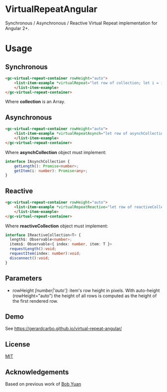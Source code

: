 # VirtualRepeatAngular

Synchronous / Asynchronous / Reactive Virtual Repeat implementation for Angular 2+.

# Usage

## Synchronous

``` html
<gc-virtual-repeat-container rowHeight="auto">
    <list-item-example *virtualRepeat="let row of collection; let i = index" [item]="row" [index]="i">
    </list-item-example>
</gc-virtual-repeat-container>
```

Where **collection** is an Array.

## Asynchronous

``` html
<gc-virtual-repeat-container rowHeight="auto">
    <list-item-example *virtualRepeatAsynch="let row of asynchCollection; let i = index" [item]="row" [index]="i">
    </list-item-example>
</gc-virtual-repeat-container>
```

Where **asynchCollection** object must implement:

``` typescript
interface IAsynchCollection {
    getLength(): Promise<number>;
    getItem(i: number): Promise<any>;
}
```

## Reactive


``` html
<gc-virtual-repeat-container rowHeight="auto">
    <list-item-example *virtualRepeatReactive="let row of reactiveCollection; let i = index" [item]="row" [index]="i">
    </list-item-example>
</gc-virtual-repeat-container>
```

Where **reactiveCollection** object must implement:

``` typescript
interface IReactiveCollection<T> {
  length$: Observable<number>;
  items$: Observable<{ index: number, item: T }>
  requestLength():void;
  requestItem(index: number):void;
  disconnect():void;
}
```

## Parameters

* rowHeight *[number|'auto']*: item's row height in pixels. With auto-height (rowHeight="auto") the height of all rows is computed as the height of the first rendered row.

## Demo

See <a href="https://gerardcarbo.github.io/virtual-repeat-angular/" target="_blank">https://gerardcarbo.github.io/virtual-repeat-angular/</a> 

## License

<a href="/LICENSE">MIT</a>

## Acknowledgements

Based on previous work of <a href="https://nya.io/uncategorized/make-a-list-view-in-angular/">Bob Yuan</a>
